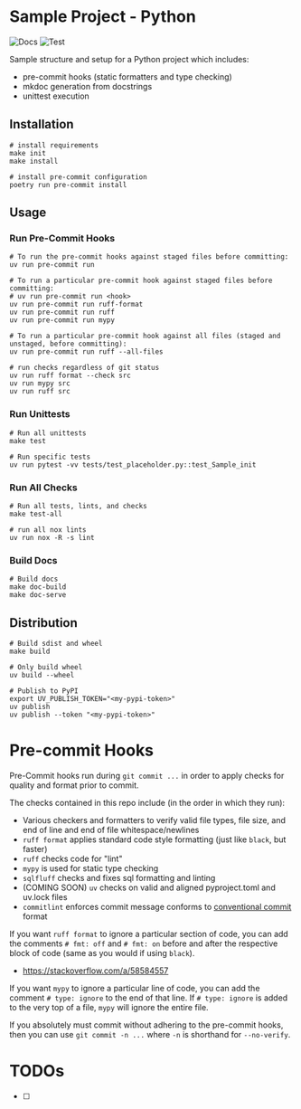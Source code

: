 # Sample Project - Python

![Docs](https://github.com/dlstadther/sample-project-python/actions/workflows/docs.yml/badge.svg)
![Test](https://github.com/dlstadther/sample-project-python/actions/workflows/tests.yml/badge.svg)

Sample structure and setup for a Python project which includes:
* pre-commit hooks (static formatters and type checking)
* mkdoc generation from docstrings
* unittest execution


## Installation
```shell
# install requirements
make init
make install

# install pre-commit configuration
poetry run pre-commit install
```


## Usage

### Run Pre-Commit Hooks
```shell
# To run the pre-commit hooks against staged files before committing:
uv run pre-commit run

# To run a particular pre-commit hook against staged files before committing:
# uv run pre-commit run <hook>
uv run pre-commit run ruff-format
uv run pre-commit run ruff
uv run pre-commit run mypy

# To run a particular pre-commit hook against all files (staged and unstaged, before committing):
uv run pre-commit run ruff --all-files

# run checks regardless of git status
uv run ruff format --check src
uv run mypy src
uv run ruff src
```

### Run Unittests
```shell
# Run all unittests
make test

# Run specific tests
uv run pytest -vv tests/test_placeholder.py::test_Sample_init
```

### Run All Checks
```shell
# Run all tests, lints, and checks
make test-all

# run all nox lints
uv run nox -R -s lint
```

### Build Docs

```shell
# Build docs
make doc-build
make doc-serve
```


## Distribution

```shell
# Build sdist and wheel
make build

# Only build wheel
uv build --wheel

# Publish to PyPI
export UV_PUBLISH_TOKEN="<my-pypi-token>"
uv publish
uv publish --token "<my-pypi-token>"
```


# Pre-commit Hooks
Pre-Commit hooks run during `git commit ...` in order to apply checks for quality and format prior to commit.

The checks contained in this repo include (in the order in which they run):
* Various checkers and formatters to verify valid file types, file size, and end of line and end of file whitespace/newlines
* `ruff format` applies standard code style formatting (just like `black`, but faster)
* `ruff` checks code for "lint"
* `mypy` is used for static type checking
* `sqlfluff` checks and fixes sql formatting and linting
* (COMING SOON) `uv` checks on valid and aligned pyproject.toml and uv.lock files
* `commitlint` enforces commit message conforms to [conventional commit](https://www.conventionalcommits.org/en/v1.0.0/) format

If you want `ruff format` to ignore a particular section of code, you can add the comments `# fmt: off` and `# fmt: on` before and after the respective block of code (same as you would if using `black`).
* https://stackoverflow.com/a/58584557

If you want `mypy` to ignore a particular line of code, you can add the comment `# type: ignore` to the end of that line.
If `# type: ignore` is added to the very top of a file, `mypy` will ignore the entire file.

If you absolutely must commit without adhering to the pre-commit hooks, then you can use `git commit -n ...` where `-n` is shorthand for `--no-verify`.


# TODOs
* [ ]
